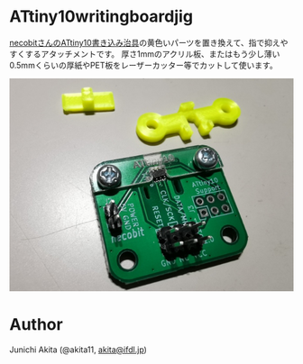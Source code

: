 # ATtiny10writingboardjig

[necobitさんのATtiny10書き込み治具](https://necobit.com/denshi/attiny10writingboardandjig/)の黄色いパーツを置き換えて、指で抑えやすくするアタッチメントです。
厚さ1mmのアクリル板、またはもう少し薄い0.5mmくらいの厚紙やPET板をレーザーカッター等でカットして使います。

![usage](usage.jpg)

# Author

Junichi Akita (@akita11, akita@ifdl.jp)

